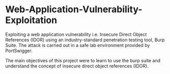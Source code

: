 # Web-Application-Vulnerability-Exploitation
Exploiting a web application vulnerability i.e. Insecure Direct Object References (IDOR) using an industry-standard penetration testing tool, Burp Suite.
The attack is carried out in a safe lab environment provided by PortSwigger.

The main objectives of this project were to learn to use the burp suite and understand the concept
of insecure direct object references (IDOR).
